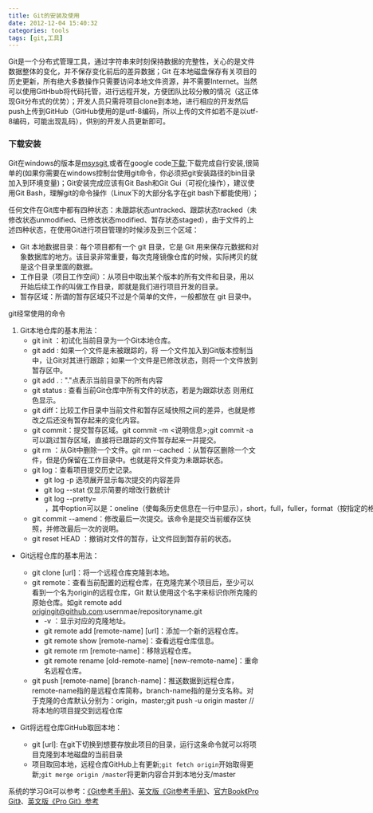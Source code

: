 ```yaml
---
title: Git的安装及使用
date: 2012-12-04 15:40:32
categories: tools
tags: [git,工具]
---
```

Git是一个分布式管理工具，通过字符串来时刻保持数据的完整性，关心的是文件数据整体的变化，并不保存变化前后的差异数据；Git 在本地磁盘保存有关项目的历史更新，所有绝大多数操作只需要访问本地文件资源，并不需要Internet。当然可以使用GitHbub将代码托管，进行远程开发，方便团队比较分散的情况（这正体现Git分布式的优势）；开发人员只需将项目clone到本地，进行相应的开发然后push上传到GitHub（GitHub使用的是utf-8编码，所以上传的文件如若不是以utf-8编码，可能出现乱码），供别的开发人员更新即可。

<!-- more -->

### 下载安装 ###

Git在windows的版本是[msysgit](http://git-scm.com/download),或者在google code[下载](http://code.google.com/p/msysgit/downloads/list);下载完成自行安装,很简单的(如果你需要在windows控制台使用git命令，你必须把git安装路径的bin目录加入到环境变量)；Git安装完成应该有Git Bash和Git Gui（可视化操作），建议使用Git Bash，理解git的命令操作（Linux下的大部分名字在git bash下都能使用）；


任何文件在Git库中都有四种状态：未跟踪状态untracked、跟踪状态tracked（未修改状态unmodified、已修改状态modified、暂存状态staged），由于文件的上述四种状态，在使用Git进行项目管理的时候涉及到三个区域：

-  Git 本地数据目录：每个项目都有一个 git 目录，它是 Git 用来保存元数据和对象数据库的地方。该目录非常重要，每次克隆镜像仓库的时候，实际拷贝的就是这个目录里面的数据。
-  工作目录（项目工作空间）：从项目中取出某个版本的所有文件和目录，用以开始后续工作的叫做工作目录，即就是我们进行项目开发的目录。
-  暂存区域：所谓的暂存区域只不过是个简单的文件，一般都放在 git 目录中。

git经常使用的命令

1.  Git本地仓库的基本用法：
	-  git init ：初试化当前目录为一个Git本地仓库。
	-  git add <filename> : 如果一个文件是未被跟踪的，将 一个文件加入到Git版本控制当中，让Git对其进行跟踪；如果一个文件是已修改状态，则将一个文件放到暂存区中。
	-  git add .  :  "."点表示当前目录下的所有内容
	-  git status : 查看当前Git仓库中所有文件的状态，若是为跟踪状态 则用红色显示。
	-  git diff：比较工作目录中当前文件和暂存区域快照之间的差异，也就是修改之后还没有暂存起来的变化内容。
	-  git commit：提交暂存区域。git commit -m <说明信息>;git commit -a 可以跳过暂存区域，直接将已跟踪的文件暂存起来一并提交。
	-  git rm <filename>：从Git中删除一个文件。git rm --cached <filenmae>：从暂存区删除一个文件，但是仍保留在工作目录中。也就是将文件变为未跟踪状态。
	-  git log：查看项目提交历史记录。
		-  git log -p 选项展开显示每次提交的内容差异
  		-  git log --stat 仅显示简要的增改行数统计
 		-  git log --pretty=<option> ，其中option可以是：oneline（使每条历史信息在一行中显示），short，full，fuller，format（按指定的格式输出）
               gitk 可以打开历史记录的可视化查看窗口。
	-  git commit --amend：修改最后一次提交。该命令是提交当前缓存区快照，并修改最后一次的说明。   
	-  git reset HEAD <filename>：撤销对文件的暂存，让文件回到暂存前的状态。 
-  Git远程仓库的基本用法：
	-  git clone [url]：将一个远程仓库克隆到本地。
	-  git remote：查看当前配置的远程仓库，在克隆完某个项目后，至少可以看到一个名为origin的远程仓库，Git 默认使用这个名字来标识你所克隆的原始仓库。如git remote add origingit@github.com:usernmae/repositoryname.git
		-  -v ：显示对应的克隆地址。
		-  git remote add [remote-name] [url]：添加一个新的远程仓库。
		-  git remote show [remote-name]：查看远程仓库信息。
		-  git remote rm [remote-name]：移除远程仓库。
		-  git remote rename [old-remote-name] [new-remote-name]：重命名远程仓库。
	-  git push [remote-name] [branch-name]：推送数据到远程仓库，remote-name指的是远程仓库简称，branch-name指的是分支名称。对于克隆的仓库默认分别为：origin，master;git push -u origin master //将本地的项目提交到远程仓库
-  Git将远程仓库GitHub取回本地：

	-  git [url]: 在git下切换到想要存放此项目的目录，运行这条命令就可以将项目克隆到本地磁盘的当前目录
	-  项目取回本地，远程仓库GitHub上有更新;`git fetch origin`开始取得更新;`git merge origin /master`将更新内容合并到本地分支/master

系统的学习Git可以参考：<a href="http://gitref.cyj.me/zh/index.html">《Git参考手册》</a>、<a href="http://gitref.cyj.me/">英文版《Git参考手册》</a>、<a href="http://git-scm.com/book/zh/ ">官方Book《Pro Git》</a>、<a href="http://git-scm.com/book">英文版《Pro Git》参考</a>